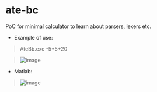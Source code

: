 # ate-bc
PoC for minimal calculator to learn about parsers, lexers etc.

* Example of use:
> AteBb.exe -5*5+20

> ![image](https://user-images.githubusercontent.com/27044623/153219545-364993ad-305e-4f14-862c-c2e6cae15cf4.png)

* Matlab:


> ![image](https://user-images.githubusercontent.com/27044623/153220162-a98f638d-58ab-4e47-8f02-5256c2f2653f.png)

